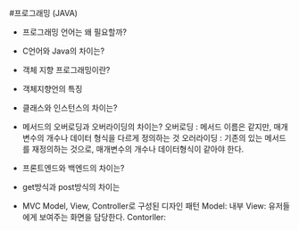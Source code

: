 
#프로그래밍 (JAVA)

* 프로그래밍 언어는 왜 필요할까?
  
* C언어와 Java의 차이는?
* 객체 지향 프로그래밍이란?
* 객체지향언의 특징
* 클래스와 인스턴스의 차이는?
* 메서드의 오버로딩과 오버라이딩의 차이는?
  오버로딩 : 메서드 이름은 같지만, 매개변수의 개수나 데이터 형식을 다르게 정의하는 것
  오러라이딩 : 기존의 있는 메서드를 재정의하는 것으로, 매개변수의 개수나 데이터형식이 같아야 한다.
* 프론트엔드와 백엔드의 차이는?
* get방식과 post방식의 차이는
* MVC
  Model, View, Controller로 구성된 디자인 패턴
  Model: 내부 
  View: 유저들에게 보여주는 화면을 담당한다.
  Contorller: 
